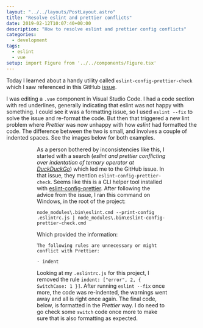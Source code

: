 ```yaml
---
layout: "../../layouts/PostLayout.astro"
title: "Resolve eslint and prettier conflicts"
date: 2019-02-12T10:07:40+00:00
description: "How to resolve eslint and prettier config conflicts"
categories:
  - development
tags:
  - eslint
  - vue
setup: import Figure from '../../components/Figure.tsx'
---
```


Today I learned about a handy utility called `eslint-config-prettier-check` which I saw referenced in this GitHub [issue](https://github.com/prettier/prettier/issues/2609).

I was editing a `.vue` component in Visual Studio Code. I had a code section with red underlines, generally indicating that eslint was not happy with something. I could see it was a formatting issue, so I used `eslint --fix` to solve the issue and re-format the code. But then that triggered a new lint problem where _Prettier_ was now unhappy with how _eslint_ had formatted the code. The difference between the two is small, and involves a couple of indented spaces. See the images below for both examples.

<Figure src="/images/eslint-and-prettier-conflicts/eslint-formatted.png" title="eslint Formatted" alt="Example of code formatted with eslint" />

<Figure src="/images/eslint-and-prettier-conflicts/prettier-formatted.png" title="Prettier Formatted" alt="Example of code formatted with Prettier" />

<!--more-->

As a person bothered by inconsistencies like this, I started with a search (_eslint and prettier conflicting over indentation of ternary operator at [DuckDuckGo](https://duckduckgo.com/?q=eslint+and+prettier+conflicting+over+indentation+of+ternary+operator)_) which led me to the GitHub issue. In that issue, they mention `eslint-config-prettier-check`. Seems like this is a CLI helper tool installed with [eslint-config-prettier](https://github.com/prettier/eslint-config-prettier/blob/0b04c0d16860e5dba62e30898046078b492aca3a/README.md#cli-helper-tool). After following the advice from the issue, I ran this command on Windows, in the root of the project:

```
node_modules\.bin\eslint.cmd --print-config .eslintrc.js | node_modules\.bin\eslint-config-prettier-check.cmd
```

Which provided the information:

```
The following rules are unnecessary or might conflict with Prettier:

- indent
```

Looking at my `.eslintrc.js` for this project, I removed the rule `indent: ["error", 2, { SwitchCase: 1 }]`. After running `eslint --fix` once more, the code was re-indented, the warnings went away and all is right once again. The final code, below, is formatted in the _Prettier_ way. I do need to go check some `switch` code once more to make sure that is also formatting as expected.

<Figure src="/images/eslint-and-prettier-conflicts/final-formatting.png" title="No lint errors, properly formatted!" alt="Final example of code formatted with eslint, with no lint errors" />
